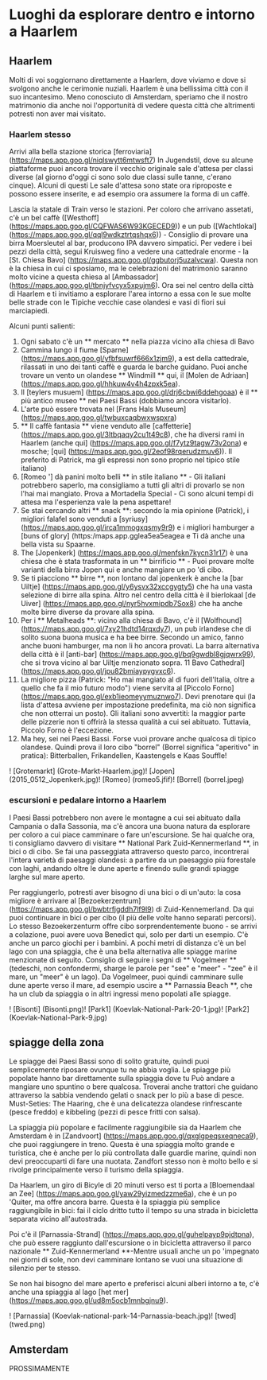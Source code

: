 # Luoghi da esplorare dentro e intorno a Haarlem

## Haarlem

Molti di voi soggiornano direttamente a Haarlem, dove viviamo e dove si svolgono anche le cerimonie nuziali.
Haarlem è una bellissima città con il suo incantesimo. Meno conosciuto di Amsterdam, speriamo che il nostro matrimonio dia anche
noi l'opportunità di vedere questa città che altrimenti potresti non aver mai visitato.

### Haarlem stesso

Arrivi alla bella stazione storica [ferroviaria] (https://maps.app.goo.gl/niqlswytt6mtwsft7)
In Jugendstil, dove su alcune piattaforme puoi ancora trovare il vecchio originale
sale d'attesa per classi diverse (al giorno d'oggi ci sono solo due classi sulle tanne, c'erano cinque). Alcuni di questi
Le sale d'attesa sono state ora riproposte e possono essere inserite, e ad esempio ora assumere la forma di un caffè.

Lascia la statale di Train verso le stazioni. Per coloro che arrivano assetati, c'è un bel caffè ([Westhoff] (https://maps.app.goo.gl/CQFWAS6W93KGECED9)) e un pub
([Wachtlokal] (https://maps.app.goo.gl/qql9wdkztrtqshqx6)) - Consiglio di provare una birra Moersleutel al bar, producono IPA davvero simpatici.
Per vedere i bei pezzi della città, segui Kruisweg fino a vedere una cattedrale enorme - la [St. Chiesa Bavo] (https://maps.app.goo.gl/ggbutorj5uzalvcwa).
Questa non è la chiesa in cui ci sposiamo, ma le celebrazioni del matrimonio saranno molto vicine a questa chiesa al [Ambassador] (https://maps.app.goo.gl/tbnjyfvcyx5xpujm6). Ora sei nel centro della città di Haarlem e ti invitiamo a esplorare l'area intorno a essa con le sue molte belle strade con le
Tipiche vecchie case olandesi e vasi di fiori sui marciapiedi.

Alcuni punti salienti:

1. Ogni sabato c'è un ** mercato ** nella piazza vicino alla chiesa di Bavo
2. Cammina lungo il fiume [Sparne] (https://maps.app.goo.gl/yfbfsuwrf666x1zjm9), a est della cattedrale, rilassati in uno dei tanti caffè e guarda le barche guidano.
Puoi anche trovare un vento un olandese ** Windmill ** qui, il [Molen de Adriaan] (https://maps.app.goo.gl/hhkuw4v4h4zpxk5ea).
3. Il [teylers musuem] (https://maps.app.goo.gl/drj6cbwi6ddehgoaa) è il ** più antico museo ** nei Paesi Bassi (dobbiamo ancora visitarlo).
4. L'arte può essere trovata nel [Frans Hals Museum] (https://maps.app.goo.gl/twbuxcaqbwxwspxra)
5. ** Il caffè fantasia ** viene venduto alle [caffetterie] (https://maps.app.goo.gl/3ltbqaqy2cu1t49c8), che ha diversi rami in Haarlem (anche qui] (https://maps.app.goo.gl/f7ytz9tagw73v2ona) e mosche; [qui] (https://maps.app.goo.gl/2eof98rqerudzmuv6)). Il preferito di Patrick, ma gli espressi non sono proprio nel tipico stile italiano)
6. [Romeo '] dà panini molto belli ** in stile italiano ** - Gli italiani potrebbero saperlo, ma consigliamo a tutti gli altri di provarlo se non l'hai mai mangiato.
Prova a Mortadella Special - Ci sono alcuni tempi di attesa ma l'esperienza vale la pena aspettare!
7. Se stai cercando altri ** snack **: secondo la mia opinione (Patrick), i migliori falafel sono venduti a [syriusy] (https://maps.app.goo.gl/irca1mmogxqsmy9r9) e i migliori hamburger a [buns of glory] (https:/maps.app.gglea5ea5eagea e Ti dà anche una bella vista su Spaarne.
8. The [Jopenkerk] (https://maps.app.goo.gl/menfskn7kycn31r17) è una chiesa che è stata trasformata in un ** birrificio ** - Puoi provare molte varianti della birra Jopen qui e anche mangiare un po 'di cibo.
9. Se ti piacciono ** birre **, non lontano dal jopenkerk è anche la [bar Uiltje] (https://maps.app.goo.gl/y6ysvx32xccgygty5) che ha una vasta selezione di birre alla spina. Altro nel centro della città è il bierlokaal [de Uiver] (https://maps.app.goo.gl/nyr5hvxmipdb7Sox8) che ha anche molte birre diverse da provare alla spina.
10. Per i ** Metalheads **: vicino alla chiesa di Bavo, c'è il [Wolfhound] (https://maps.app.goo.gl/7xy21hdtd14rqxdy7), un pub irlandese che di solito suona buona musica e ha bee birre. Secondo un amico, fanno anche buoni hamburger, ma non li ho ancora provati. La barra alternativa della città è il [anti-bar] (https://maps.app.goo.gl/bq9gwdbl8gjqwrx99), che si trova vicino al bar Uiltje menzionato sopra.
11 Bavo Cathedral] (https://maps.app.goo.gl/jpu82bmiaypygvxc6).
12. La migliore pizza (Patrick: "Ho mai mangiato al di fuori dell'Italia, oltre a quello che fa il mio futuro modo") viene servita al [Piccolo Forno] (https://maps.app.goo.gl/exb1ieomeyymuznwo7). Devi prenotare qui (la lista d'attesa avviene per impostazione predefinita, ma ciò non significa che non otterrai un posto). Gli italiani sono avvertiti: la maggior parte delle pizzerie non ti offrirà la stessa qualità a cui sei abituato. Tuttavia, Piccolo Forno è l'eccezione.
13. Ma hey, sei nei Paesi Bassi. Forse vuoi provare anche qualcosa di tipico olandese. Quindi prova il loro cibo "borrel" (Borrel significa "aperitivo" in pratica): Bitterballen, Frikandellen, Kaastengels e Kaas Souffle!

! [Grotemarkt] (Grote-Markt-Haarlem.jpg)! [Jopen] (2015_0512_Jopenkerk.jpg)! [Romeo] (romeo5.jfif)! [Borrel] (borrel.jpeg)



### escursioni e pedalare intorno a Haarlem

I Paesi Bassi potrebbero non avere le montagne a cui sei abituato dalla Campania o dalla Sassonia, ma c'è ancora una buona natura da esplorare per coloro a cui piace camminare o fare un'escursione.
Se hai qualche ora, ti consigliamo davvero di visitare ** National Park Zuid-Kennermerland **, in bici o di cibo. Se fai una passeggiata attraverso questo parco, incontrerai l'intera varietà di paesaggi olandesi: a partire da un paesaggio più forestale con laghi, andando oltre le dune aperte e finendo sulle grandi spiagge larghe sul mare aperto.

Per raggiungerlo, potresti aver bisogno di una bici o di un'auto: la cosa migliore è arrivare al [Bezoekerzentrum] (https://maps.app.goo.gl/bwbtrfjgddh7lf9l9) di Zuid-Kennemerland. Da qui puoi continuare in bici o per cibo (il più delle volte hanno separati percorsi). Lo stesso Bezoekerzenturm offre cibo sorprendentemente buono - se arrivi a colazione, puoi avere uova Benedict qui, solo per darti un esempio. C'è anche un parco giochi per i bambini. A pochi metri di distanza c'è un bel lago con una spiaggia, che è una bella alternativa alle spiagge marine menzionate di seguito. Consiglio di seguire i segni di ** Vogelmeer ** (tedeschi, non confondermi, sharge le parole per "see" e "meer" - "zee" è il mare, un "meer" è un lago). Da Vogelmeer, puoi quindi camminare sulle dune aperte verso il mare, ad esempio uscire a ** Parnassia Beach **, che ha un club da spiaggia o in altri ingressi meno popolati alle spiagge.

! [Bisonti] (Bisonti.png)! [Park1] (Koevlak-National-Park-20-1.jpg)! [Park2] (Koevlak-National-Park-9.jpg)


## spiagge della zona


Le spiagge dei Paesi Bassi sono di solito gratuite, quindi puoi semplicemente riposare ovunque tu ne abbia voglia. Le spiagge più popolate hanno bar direttamente sulla spiaggia dove tu
Può andare a mangiare uno spuntino o bere qualcosa. Troverai anche trattori che guidano attraverso la sabbia vendendo gelati o snack per lo più a base di pesce. Must-Seties:
The Haaring, che è una delicatezza olandese rinfrescante (pesce freddo) e kibbeling (pezzi di pesce fritti con salsa).

La spiaggia più popolare e facilmente raggiungibile sia da Haarlem che Amsterdam è in [Zandvoort] (https://maps.app.goo.gl/qxglgpeqsxeqneca9), che puoi raggiungere in treno. Questa è una spiaggia molto grande e turistica, che è anche per lo più controllata dalle guardie marine, quindi non devi preoccuparti di fare una nuotata. Zandfort stesso non è molto bello e si rivolge principalmente
verso il turismo della spiaggia.

Da Haarlem, un giro di Bicyle di 20 minuti verso est ti porta a [Bloemendaal an Zee] (https://maps.app.goo.gl/yaw29yizmedzzme6a), che è un po 'Quiter, ma offre ancora barre. Questa è la spiaggia più semplice raggiungibile in bici: fai il ciclo dritto tutto il tempo su una strada in bicicletta separata vicino all'autostrada.

Poi c'è il [Parnassia-Strand] (https://maps.app.goo.gl/guhelpayp9pjdtpna), che può essere raggiunto dall'escursione o in bicicletta attraverso il parco nazionale ** Zuid-Kennermerland **-Mentre usuali anche un po 'impegnato nei giorni di sole, non devi camminare lontano se vuoi una situazione di silenzio per te stesso.

Se non hai bisogno del mare aperto e preferisci alcuni alberi intorno a te, c'è anche una spiaggia al lago [het mer] (https://maps.app.goo.gl/ud8m5ocb1mnbgjnu9).

! [Parnassia] (Koevlak-national-park-14-Parnassia-beach.jpg)! [twed] (twed.png)

## Amsterdam

PROSSIMAMENTE
